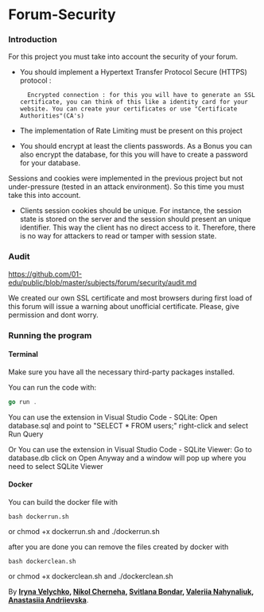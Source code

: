 # Forum-Security

### Introduction
For this project you must take into account the security of your forum.

* You should implement a Hypertext Transfer Protocol Secure (HTTPS) protocol :

        Encrypted connection : for this you will have to generate an SSL certificate, you can think of this like a identity card for your website. You can create your certificates or use "Certificate Authorities"(CA's)

        
* The implementation of Rate Limiting must be present on this project

* You should encrypt at least the clients passwords. As a Bonus you can also encrypt the database, for this you will have to create a password for your database.

Sessions and cookies were implemented in the previous project but not under-pressure (tested in an attack environment). So this time you must take this into account.

* Clients session cookies should be unique. For instance, the session state is stored on the server and the session should present an unique identifier. This way the client has no direct access to it. Therefore, there is no way for attackers to read or tamper with session state.

### Audit

https://github.com/01-edu/public/blob/master/subjects/forum/security/audit.md

We created our own SSL certificate and most browsers during first load of this forum will issue a warning about unofficial certificate. Please, give permission and dont worry.

### Running the program

#### Terminal
Make sure you have all the necessary third-party packages installed.

You can run the code with:
```go
go run .
```
You can use the extension in Visual Studio Code - SQLite:
Open database.sql and point to "SELECT * FROM users;" right-click and select Run Query 

Or You can use the extension in Visual Studio Code - SQLite Viewer: 
Go to database.db click on Open Anyway and a window will pop up where you need to select SQLite Viewer

#### Docker
You can build the docker file with 
```
bash dockerrun.sh
```
or chmod +x dockerrun.sh and ./dockerrun.sh

after you are done you can remove the files created by docker with 
```
bash dockerclean.sh
```
or chmod +x dockerclean.sh and ./dockerclean.sh


By **[Iryna Velychko](https://01.kood.tech/git/ivelychk), [Nikol Cherneha](https://01.kood.tech/git/ncherneh), [Svitlana Bondar](https://01.kood.tech/git/sbondar), [Valeriia Nahynaliuk](https://01.kood.tech/git/vnahynal), [Anastasiia Andriievska](https://01.kood.tech/git/aandriie)**.
